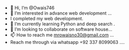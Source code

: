 - 👋 Hi, I’m @Owais746
- 👀 I’m interested in advance web development ...
- I completed my web development.
- 🌱 I’m currently learning Python and deep search .
- 💞️ I’m looking to collaborate on software house...
- 📫 How to reach me mrowaisno30@gmail.com ...
- Reach me through via whatsapp +92 337 8099063 ....


<!---
Owais746/Owais746 is a ✨ special ✨ repository because its `README.md` (this file) appears on your GitHub profile.
You can click the Preview link to take a look at your changes.
--->
